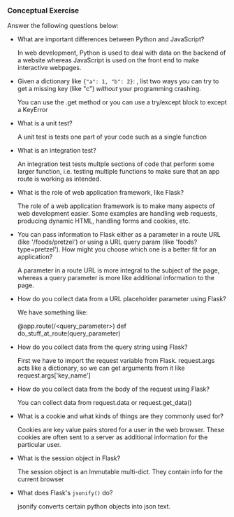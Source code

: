### Conceptual Exercise

Answer the following questions below:

- What are important differences between Python and JavaScript?

  In web development, Python is used to deal with data on the backend of a website whereas JavaScript is used on the front end to make interactive webpages.

- Given a dictionary like `{"a": 1, "b": 2}`: , list two ways you
  can try to get a missing key (like "c") _without_ your programming
  crashing.

  You can use the .get method or you can use a try/except block to except a KeyError

- What is a unit test?

  A unit test is tests one part of your code such as a single function

- What is an integration test?

  An integration test tests multple sections of code that perform some larger function, i.e. testing multiple functions to make sure that an app route is working as intended.

- What is the role of web application framework, like Flask?

  The role of a web application framework is to make many aspects of web development easier. Some examples are handling web requests, producing dynamic HTML, handling forms and cookies, etc.

- You can pass information to Flask either as a parameter in a route URL
  (like '/foods/pretzel') or using a URL query param (like
  'foods?type=pretzel'). How might you choose which one is a better fit
  for an application?

  A parameter in a route URL is more integral to the subject of the page, whereas a query parameter is more like additional information to the page.

- How do you collect data from a URL placeholder parameter using Flask?

  We have something like:

  @app.route(/<query_parameter>)
  def do_stuff_at_route(query_parameter)

- How do you collect data from the query string using Flask?

  First we have to import the request variable from Flask. request.args acts like a dictionary, so we can get arguments from it like
  request.args['key_name']

- How do you collect data from the body of the request using Flask?

  You can collect data from request.data or request.get_data()

- What is a cookie and what kinds of things are they commonly used for?

  Cookies are key value pairs stored for a user in the web browser. These cookies are often sent to a server as additional information for the particular user.

- What is the session object in Flask?

  The session object is an Immutable multi-dict. They contain info for the current browser

- What does Flask's `jsonify()` do?

  jsonify converts certain python objects into json text.
